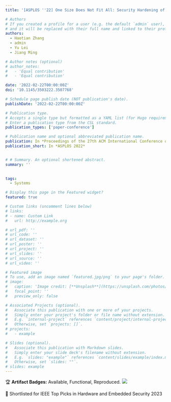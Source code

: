 ```yaml
---
title: '[ASPLOS ''22] One Size Does Not Fit All: Security Hardening of MIPS Embedded Systems via Static Binary Debloating for Shared Libraries'

# Authors
# If you created a profile for a user (e.g. the default `admin` user), write the username (folder name) here
# and it will be replaced with their full name and linked to their profile.
authors:
  - Haotian Zhang
  - admin
  - Yu Lei
  - Jiang Ming

# Author notes (optional)
# author_notes:
#   - 'Equal contribution'
#   - 'Equal contribution'

date: '2022-02-22T00:00:00Z'
doi: '10.1145/3503222.3507768'

# Schedule page publish date (NOT publication's date).
publishDate: '2022-02-22T00:00:00Z'

# Publication type.
# Accepts a single type but formatted as a YAML list (for Hugo requirements).
# Enter a publication type from the CSL standard.
publication_types: ['paper-conference']

# Publication name and optional abbreviated publication name.
publication: In *Proceedings of the 27th ACM International Conference on Architectural Support for Programming Languages and Operating Systems (ASPLOS 2022)*.  Lausanne, Switzerland. Febrary, 2022. (Acceptance rate 20.1%)
publication_short: In *ASPLOS 2022*


# # Summary. An optional shortened abstract.
summary: ''
  

tags:
  - Systems

# Display this page in the Featured widget?
featured: true

# Custom links (uncomment lines below)
# links:
# - name: Custom Link
#   url: http://example.org

# url_pdf: ''
# url_code: ''
# url_dataset: ''
# url_poster: ''
# url_project: ''
# url_slides: ''
# url_source: ''
# url_video: ''

# Featured image
# To use, add an image named `featured.jpg/png` to your page's folder.
# image:
#   caption: 'Image credit: [**Unsplash**](https://unsplash.com/photos/pLCdAaMFLTE)'
#   focal_point: ''
#   preview_only: false

# Associated Projects (optional).
#   Associate this publication with one or more of your projects.
#   Simply enter your project's folder or file name without extension.
#   E.g. `internal-project` references `content/project/internal-project/index.md`.
#   Otherwise, set `projects: []`.
# projects:
#   - example

# Slides (optional).
#   Associate this publication with Markdown slides.
#   Simply enter your slide deck's filename without extension.
#   E.g. `slides: "example"` references `content/slides/example/index.md`.
#   Otherwise, set `slides: ""`.
# slides: example
---
```

:trophy: **Artifact Badges:** Available, Functional, Reproduced.
![](/publication/conference-paper/utrimmer/ae-icon.png)
  
🏅 Shortlisted for IEEE Top Picks in Hardware and Embedded Security 2023
